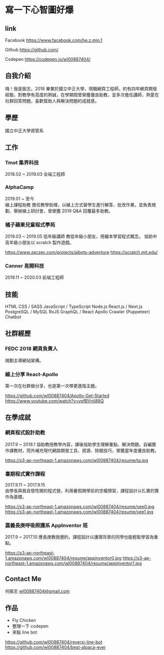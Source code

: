 # 寫一下心智圖好爆

## link

Facebook
https://www.facebook.com/he.z.min.1

Github
https://github.com/

Codepen
https://codepen.io/wl00887404/

## 自我介紹

嗨！我是振志，2018 畢業於國立中正大學，現職網頁工程師，約有四年網頁開發經驗，對教學有高度的熱誠，在學期間曾榮獲優良助教，並多次擔任講師，熱愛在社群回答問題，喜歡幫助人與解決問題的成就感。

## 學歷

國立中正大學資管系

## 工作

### Tmot 集界科技

2018.02 ~ 2019.03
全端工程師

### AlphaCamp

2019.01 ~ 至今  
線上課程助教
擔任教學助理，以線上方式替學生進行解答、批改作業，並負責規劃、舉辦線上研討會，曾榮獲 2019 Q&A 回覆最多助教。

### 橘子蘋果兒童程式學苑

2019.03 ~ 2019.05
低年級講師
教低年級小朋友，用繪本學習程式概念。
協助中高年級小朋友以 scratch 製作遊戲。

https://www.zeczec.com/projects/aibots-adventure
https://scratch.mit.edu/

### Canner 易開科技

2019.11 ~ 2020.03
前端工程師

## 技能

HTML
CSS / SASS
JavaScript / TypeScript
Node.js
React.js / Next.js
PostgreSQL / MySQL
RxJS
GraphQL / React Apollo
Crawler (Puppeteer)
Chatbot

## 社群經歷

### FEDC 2018 網頁負責人

規劃主導網站架構。

### 線上分享 React-Apollo

第一次在社群做分享，也是第一次帶更進階主題。

https://github.com/wl00887404/Apollo-Get-Started
https://www.youtube.com/watch?v=vpfBVnii88Q

## 在學成就

### 網頁程式設計助教

2017.9 ~ 2018.1
協助教授教學內容，課後協助學生理解重點、解決問題，自編實作課教材，而外補充現代網路開發工具、資源、除錯技巧，榮獲當年度優良助教。

https://s3-ap-northeast-1.amazonaws.com/wl00887404/resume/ta.jpg

### 暑期程式實作課程

2017.9.11 ~ 2017.9.15  
由學長與我自發性開的程式營，利用暑假開學前的空檔預習，課程設計以扎實的實作為基礎。

https://s3-ap-northeast-1.amazonaws.com/wl00887404/resume/yee0.jpg
https://s3-ap-northeast-1.amazonaws.com/wl00887404/resume/yee1.jpg

### 嘉義長庚呼吸照護系 AppInventor 班

2017.9 ~ 2017.10
應長庚教授邀約，課程設計以護理背景的同學也能輕鬆學習為重點。

https://s3-ap-northeast-1.amazonaws.com/wl00887404/resume/appinventor0.jpg
https://s3-ap-northeast-1.amazonaws.com/wl00887404/resume/appinventor1.jpg

## Contact Me

何振志
wl00887404@gmail.com

## 作品

- Fly Chicken
- 整理一下 codepen
- 來點 line bot

https://github.com/wl00887404/reversi-line-bot
https://github.com/wl00887404/best-alpaca-ever
